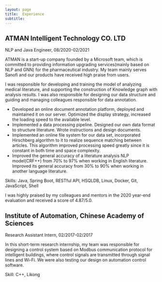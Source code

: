 ```yaml
---
layout: page
title:  Experience
subtitle: 
---
```


## ATMAN Intelligent Technology CO. LTD 

NLP and Java Engineer, 08/2020-02/2021

ATMAN is a start-up company founded by a Microsoft team, which is committed to providing information upgrading services(mainly based on NLP and GNN) for the pharmaceutical industry. 
My team mainly serves Sanofi and our products have received high praise from users.

I was responsible for developing and training the model of analyzing medical literature, and supporting the construction of Knowledge graph with analysis results. I was also responsible for designing our data structure and guiding and managing colleagues responsible for data annotation.

- Developed an online document annotation platform, deployed and maintained it on our server. Optimized the
display strategy, increased the loading speed to the available level.
- Implemented a data processing pipeline. Designed our own
data format to structure literature. Wrote instructions and design documents.
- Implemented an online file system for our data set, incorporated Hirschberg algorithm to
it to realize sequence matching between articles. This algorithm improved
processing speed greatly since it is constant in both time and space complexity.
- Improved the general accuracy of a literature analysis NLP model(CRF++) from 70% to
97% when working in English literature. Improved its general accuracy from 30% to 90%
when working in another language literature.

Skills: Java, Spring Boot, RESTful API, HSQLDB, Linux, Docker, Git, JavaScript, Shell

I was highly praised by my colleagues and mentors in the 2020 year-end evaluation and received a score of 4.87/5.0.

## Institute of Automation, Chinese Academy of Sciences

Research Assistant Intern, 02/2017-02/2017

In this short-term research internship, my team was responsible for designing a control system based on Modbus communication protocol for intelligent buildings, where control signals are transmitted through signal lines and Wi-Fi. We were also testing our design on automation control software.

Skill: C++, Likong
